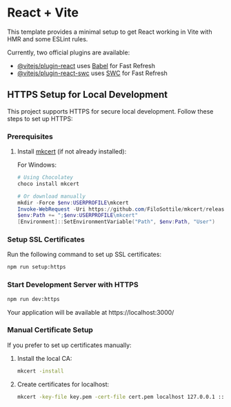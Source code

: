 # React + Vite

This template provides a minimal setup to get React working in Vite with HMR and some ESLint rules.

Currently, two official plugins are available:

- [@vitejs/plugin-react](https://github.com/vitejs/vite-plugin-react/blob/main/packages/plugin-react/README.md) uses [Babel](https://babeljs.io/) for Fast Refresh
- [@vitejs/plugin-react-swc](https://github.com/vitejs/vite-plugin-react-swc) uses [SWC](https://swc.rs/) for Fast Refresh

## HTTPS Setup for Local Development

This project supports HTTPS for secure local development. Follow these steps to set up HTTPS:

### Prerequisites

1. Install [mkcert](https://github.com/FiloSottile/mkcert) (if not already installed):

   For Windows:
   ```powershell
   # Using Chocolatey
   choco install mkcert

   # Or download manually
   mkdir -Force $env:USERPROFILE\mkcert
   Invoke-WebRequest -Uri https://github.com/FiloSottile/mkcert/releases/download/v1.4.4/mkcert-v1.4.4-windows-amd64.exe -OutFile $env:USERPROFILE\mkcert\mkcert.exe
   $env:Path += ";$env:USERPROFILE\mkcert"
   [Environment]::SetEnvironmentVariable("Path", $env:Path, "User")
   ```

### Setup SSL Certificates

Run the following command to set up SSL certificates:

```bash
npm run setup:https
```

### Start Development Server with HTTPS

```bash
npm run dev:https
```

Your application will be available at https://localhost:3000/

### Manual Certificate Setup

If you prefer to set up certificates manually:

1. Install the local CA:
   ```bash
   mkcert -install
   ```

2. Create certificates for localhost:
   ```bash
   mkcert -key-file key.pem -cert-file cert.pem localhost 127.0.0.1 ::1
   ```
